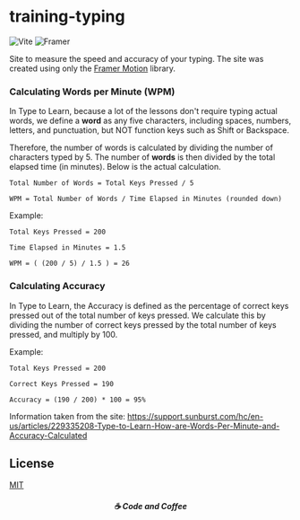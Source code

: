 
# training-typing

![Vite](https://img.shields.io/badge/vite-%23646CFF.svg?style=for-the-badge&logo=vite&logoColor=white)
![Framer](https://img.shields.io/badge/Framer-black?style=for-the-badge&logo=framer&logoColor=blue)

Site to measure the speed and accuracy of your typing. The site was created using only the [Framer Motion](https://www.npmjs.com/package/framer-motion) library.

### Calculating Words per Minute (WPM)
In Type to Learn, because a lot of the lessons don't require typing actual words, we define a **word** as any five characters, including spaces, numbers, letters, and punctuation, but NOT function keys such as Shift or Backspace.
 
Therefore, the number of words is calculated by dividing the number of characters typed by 5. The number of **words** is then divided by the total elapsed time (in minutes). Below is the actual calculation.
 
```Total Number of Words = Total Keys Pressed / 5```

```WPM = Total Number of Words / Time Elapsed in Minutes (rounded down)``` 

Example:
```
Total Keys Pressed = 200

Time Elapsed in Minutes = 1.5

WPM = ( (200 / 5) / 1.5 ) = 26
```
### Calculating Accuracy
In Type to Learn, the Accuracy is defined as the percentage of correct keys pressed out of the total number of keys pressed. We calculate this by dividing the number of correct keys pressed by the total number of keys pressed, and multiply by 100.

Example:

```
Total Keys Pressed = 200

Correct Keys Pressed = 190

Accuracy = (190 / 200) * 100 = 95%
```


Information taken from the site: https://support.sunburst.com/hc/en-us/articles/229335208-Type-to-Learn-How-are-Words-Per-Minute-and-Accuracy-Calculated

## License
[MIT](https://choosealicense.com/licenses/mit/)

<h5 align="center">
  ☕ Code and Coffee
</h5>
